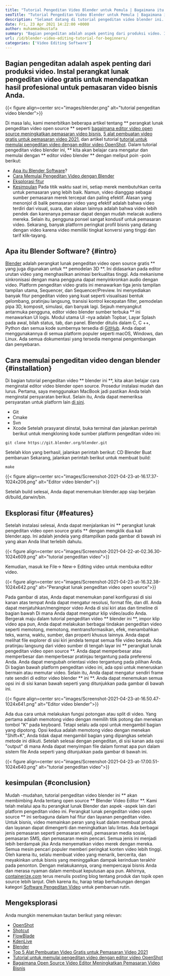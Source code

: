```yaml
---
title: "Tutorial Pengeditan Video Blender untuk Pemula | Bagaimana itu bekerja" 
seoTitle: "Tutorial Pengeditan Video Blender untuk Pemula | Bagaimana itu bekerja" 
description: "Selamat datang di tutorial pengeditan video blender ini. Blender adalah open-source, menawarkan efek, animasi, filter, pratinjau langsung, dan dukungan untuk menambahkan gambar." 
date: Fri, 23 Apr 2021 14:22:00 +0000
author: muhammadmustafa
summary: "Bagian pengeditan adalah aspek penting dari produksi video. Instal perangkat lunak pengeditan video gratis untuk mendapatkan hasil profesional untuk pemasaran video bisnis Anda." 
url: /id/blender-video-editing-tutorial-for-beginners/
categories: ['Video Editing Software']
---
```


## Bagian pengeditan adalah aspek penting dari produksi video. Instal perangkat lunak pengeditan video gratis untuk mendapatkan hasil profesional untuk pemasaran video bisnis Anda.

{{< figure align=center src="images/blender.png" alt="tutorial pengeditan video blender">}}

Di masa lalu, kami menerbitkan beberapa artikel tentang ** perangkat lunak pengeditan video open source ** seperti [bagaimana editor video open source meningkatkan pemasaran video bisnis][1], [5 alat pembuatan video gratis untuk pemasaran video 2021][ 2], dan artikel tutorial [tutorial untuk memulai pengeditan video dengan editor video OpenShot][3]. Dalam tutorial pengeditan video blender ini, ** kita akan belajar cara mengatur dan memulai dengan ** editor video blender ** dengan meliput poin -poin berikut:
  * [Apa itu Blender Software][4]?
  * [Cara Memulai Pengeditan Video dengan Blender][5]
  * [Eksplorasi fitur][6]
  * [Kesimpulan][7]
Pada titik waktu saat ini, setiap merek membutuhkan cerita untuk pemasaran yang lebih baik. Namun, video dianggap sebagai sumber pemasaran merek tercepat dan paling efektif. Alasan yang menonjol di balik pemasaran video yang efektif adalah bahwa video terdiri dari visual, suara, dan alasan lainnya adalah bahwa video lebih pendek dan karenanya pemasar dapat dengan mudah melacak audiens mereka. Selain itu, pengguna ponsel sangat kondusif untuk pemasaran video. Sekarang, banyak platform peringkat profil bisnis yang datang dengan video karena video memiliki tingkat konversi yang tinggi dan tarif klik-tayang.

## Apa itu Blender Software? {#intro}
[Blender][8] adalah perangkat lunak pengeditan video open source gratis ** yang juga digunakan untuk ** pemodelan 3D **. Ini didasarkan pada editor urutan video yang menghasilkan animasi berkualitas tinggi. Ada mekanisme sinkronisasi dengan mana pengguna dapat menyinkronkan audio dengan video. Platform pengeditan video gratis ini menawarkan tiga jenis tampilan tampilan utama, Sequencer, dan Sequencer/Preview. Ini menyediakan banyak fitur pengeditan video yang kuat seperti visualisasi bentuk gelombang, pratinjau langsung, transisi kontrol kecepatan filter, pemodelan pipa 3D, komposit, simulasi, dan banyak lagi.
Sejauh menyangkut antarmuka pengguna, editor video blender sumber terbuka ** ini menawarkan UI logis. Modul utama UI -nya adalah Topbar, Layar Splash pada awal, bilah status, tab, dan panel. Blender ditulis dalam C, C ++, Python dan semua kode sumbernya tersedia di [GitHub][9]. Anda dapat menggunakannya di semua platform populer seperti macOS, Windows, dan Linux. Ada semua dokumentasi yang tersedia mengenai pengembangan dan penyebaran.

## Cara memulai pengeditan video dengan blender {#installation}
Di bagian tutorial pengeditan video ** blender ini **, kita akan belajar cara menginstal editor video blender open source. Prosedur instalasi mudah dan lurus. Pertama, saya menggunakan MacBook jadi pastikan Anda telah menginstal persyaratan berikut. Selain itu, Anda dapat memeriksa persyaratan untuk platform lain [di sini][10].
  * Git
  * Cmake
  * Svn
  * Xcode
Setelah prasyarat diinstal, buka terminal dan jalankan perintah berikut untuk mengkloning kode sumber platform pengeditan video ini:
```
git clone https://git.blender.org/blender.git
```
Setelah klon yang berhasil, jalankan perintah berikut:
CD Blender
Buat pembaruan
Sekarang, jalankan perintah berikut untuk membuat build:
```
make
```

{{< figure align=center src="images/Screenshot-2021-04-23-at-16.17.37-1024x206.png" alt="Editor video blender">}}

Setelah build selesai, Anda dapat menemukan blender.app siap berjalan di/build_darwin/bin.

## Eksplorasi fitur {#features}
Setelah instalasi selesai, Anda dapat menjalankan ini ** perangkat lunak pengeditan video open source gratis ** dengan mengklik dua kali blender.app. Ini adalah jendela yang ditampilkan pada gambar di bawah ini yang akan Anda lihat terlebih dahulu.

{{< figure align=center src="images/Screenshot-2021-04-22-at-02.36.30-1024x609.png" alt="tutorial pengeditan video">}}

Kemudian, masuk ke File-> New-> Editing video untuk membuka editor video.

{{< figure align=center src="images/Screenshot-2021-04-23-at-16.32.38-1024x642.png" alt="Perangkat lunak pengeditan video open source">}}

Pada gambar di atas, Anda dapat menemukan panel konfigurasi di sisi kanan atas tempat Anda dapat mengatur resolusi, format file, dan dll. Anda dapat menjatuhkan/mengimpor video Anda di sisi kiri atas dan timeline di bagian bawah Di mana Anda dapat mengatur klip video/audio Anda.
Bergerak maju dalam tutorial pengeditan video ** blender ini **, impor klip video apa pun, Anda dapat melakukan berbagai tindakan pengeditan video seperti memotong, memotong, mentransformasikan, efek, menambahkan teks, warna, waktu, sumber, dan properti khusus lainnya. Anda dapat melihat file explorer di sisi kiri jendela tempat semua file video berada. Ada pratinjau langsung dari video sumber di tengah layar ini ** perangkat lunak pengeditan video open source **. Anda dapat memperbesar atau memperbesar dan memperbesar pratinjau tergantung pada preferensi Anda. Anda dapat mengubah orientasi video tergantung pada pilihan Anda. Di bagian bawah platform pengeditan video ini, ada opsi untuk meneruskan bermain atau memutar video. Selain itu, Anda dapat mengatur sendiri frame rate sendiri di editor video blender ** ini **. Anda dapat menemukan semua opsi ini di sisi kanan bawah seperti yang ditunjukkan pada gambar di bawah ini.

{{< figure align=center src="images/Screenshot-2021-04-23-at-16.50.47-1024x641.png" alt="Editor video blender">}}

Ada dua cara untuk melakukan fungsi potongan atau split di video. Yang pertama adalah memotong video dengan memilih titik potong dan menekan tombol "K" pada keyboard. Tetapi selalu ada opsi untuk mengambil bagian yang dipotong. Opsi kedua adalah memotong video dengan menekan "Shift+K", Anda tidak dapat mengambil bagian yang dipangkas setelah metode ini diikuti. Setelah selesai dengan pengeditan, di sisi kanan ada opsi "output" di mana Anda dapat menyimpan file dalam format apa pun dalam sistem file Anda seperti yang ditunjukkan pada gambar di bawah ini.

{{< figure align=center src="images/Screenshot-2021-04-23-at-17.00.51-1024x640.png" alt="tutorial pengeditan video">}}


## kesimpulan {#conclusion}
Mudah -mudahan, tutorial pengeditan video blender ini ** akan membimbing Anda tentang open source ** Blender Video Editor **. Kami telah melalui apa itu perangkat lunak Blender dan aspek -aspek lain dari platform pengeditan video ini. Perangkat lunak pengeditan video open source ** ini serbaguna dalam hal fitur dan layanan pengeditan video. Untuk bisnis, video memainkan peran yang kuat dalam membuat produk dan layanan dapat dimengerti dan meningkatkan lalu lintas. Ada berbagai jenis pemasaran seperti pemasaran email, pemasaran media sosial, pemasaran SMS, dan pemasaran mesin pencari. Semua jenis ini menjadi lebih berdampak jika Anda menyematkan video merek dengan mereka. Semua mesin pencari populer memberi peringkat konten video lebih tinggi. Oleh karena itu, selalu membuat video yang menarik, bercerita, dan meyakinkan untuk bisnis yang meninggalkan dampak kerinduan terakhir pada penonton. Dengan melakukannya, orang mempercayai bisnis Anda dan merasa nyaman dalam membuat keputusan apa pun.
Akhirnya, [containerize.com][11] terus menulis posting blog tentang produk dan topik open source lebih lanjut. Oleh karena itu, harap tetap berhubungan dengan kategori [Software Pengeditan Video][12] untuk pembaruan rutin.

## Mengeksplorasi
Anda mungkin menemukan tautan berikut yang relevan:
  * [OpenShot][13]
  * [Shotcut][14]
  * [FlowBlade][15]
  * [KdenLive][16]
  * [Blender][8]
  * [Top 5 Alat Pembuatan Video Gratis untuk Pemasaran Video 2021][2]
  * [Tutorial untuk memulai pengeditan video dengan editor video OpenShot][3]
  * [Bagaimana Open Source Video Editor Meningkatkan Pemasaran Video Bisnis][1]

  
[1]: https://blog.containerize.com/video-editing-software/how-video-editing-software-improves-business-video-marketing/
[2]: https://blog.containerize.com/video-editing-software/top-5-open-source-video-editor-software-for-video-marketing/
[3]: https://blog.containerize.com/video-editing-software/openshot-video-editor-tutorial-for-beginners-open-source/
[4]: #intro
[5]: #Installation
[6]: #features
[7]: #Conclusion
[8]: https://products.containerize.com/video-editing-software/blender
[9]: https://github.com/blender/blender
[10]: https://wiki.blender.org/wiki/Building_Blender
[11]: https://www.containerize.com/
[12]: https://products.containerize.com/video-editing-software
[13]: https://products.containerize.com/video-editing-software/openshot
[14]: https://products.containerize.com/video-editing-software/shotcut
[15]: https://products.containerize.com/video-editing-software/flowblade
[16]: https://products.containerize.com/video-editing-software/kdenlive

